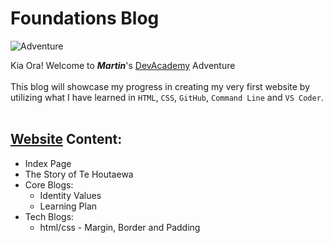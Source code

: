 # Foundations Blog 
![Adventure](http://clipart-library.com/images_k/shocked-emoji-transparent-background/shocked-emoji-transparent-background-19.png)

 Kia Ora! Welcome to **_Martin_**'s [DevAcademy](https://devacademy.co.nz/?gclid=Cj0KCQjw27mhBhC9ARIsAIFsETFIM6MFVhEWNHE4phYaLm9LgSWBypcddty_tVSasadIbnbMHGabW9oaAiFtEALw_wcB) Adventure  
&nbsp;    
This blog will showcase my progress in creating my very first website by utilizing what I have learned in `HTML`, `CSS`, `GitHub`, `Command Line` and `VS Coder`.   
&nbsp;  
## [Website](https://martin-corpus.github.io/index.html) Content:
   + Index Page
   + The Story of Te Houtaewa
   + Core Blogs:  
      + Identity Values
      + Learning Plan
   + Tech Blogs:  
      + html/css - Margin, Border and Padding
